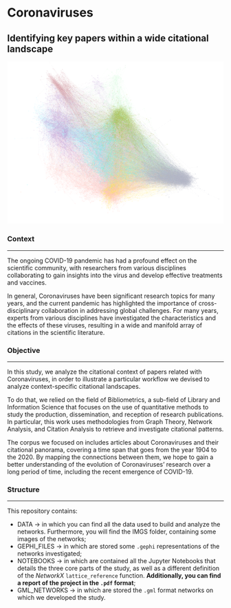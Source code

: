 # Coronaviruses
## Identifying key papers within a wide citational landscape

![Modularity view of papers' network](https://raw.githubusercontent.com/Postitisnt/COVID-19-Citations-Network-Analysis/main/Data/imgs/Papers_Modularity.png)

### Context
------------------
The ongoing COVID-19 pandemic has had a profound effect on the scientific community, with researchers from various disciplines collaborating to gain insights into the virus and develop effective treatments and vaccines. 

In general, Coronaviruses have been significant research topics for many years, and the current pandemic has highlighted the importance of cross-disciplinary collaboration in addressing global challenges. For many years, experts from various disciplines have investigated the characteristics and the effects of these viruses, resulting in a wide and manifold array of citations in the scientific literature.

### Objective
------------------
In this study, we analyze the citational context of papers related with Coronaviruses, in order to illustrate a particular workflow we devised to analyze context-specific citational landscapes. 

To do that, we relied on the field of Bibliometrics, a sub-field of Library and Information Science that focuses on the use of quantitative methods to study the production, dissemination, and reception of research publications. 
In particular, this work uses methodologies from Graph Theory, Network Analysis, and Citation Analysis to retrieve and investigate citational patterns.

The corpus we focused on includes articles about Coronaviruses and their citational panorama, covering a time span that goes from the year 1904 to the 2020. By mapping the connections between them, we hope to gain a better understanding of the evolution of Coronaviruses’ research over a long period of time, including the recent emergence of COVID-19.

### Structure
------------------
This repository contains:
- DATA -> in which you can find all the data used to build and analyze the networks. Furthermore, you will find the IMGS folder, containing some images of the networks;
- GEPHI_FILES -> in which are stored some `.gephi` representations of the networks investigated;
- NOTEBOOKS -> in which are contained all the Jupyter Notebooks that details the three core parts of the study, as well as a different definition of the <i>NetworkX</i> `lattice_reference` function. <b>Additionally, you can find a report of the project in the `.pdf` format</b>;
- GML_NETWORKS -> in which are stored the `.gml` format networks on which we developed the study.

